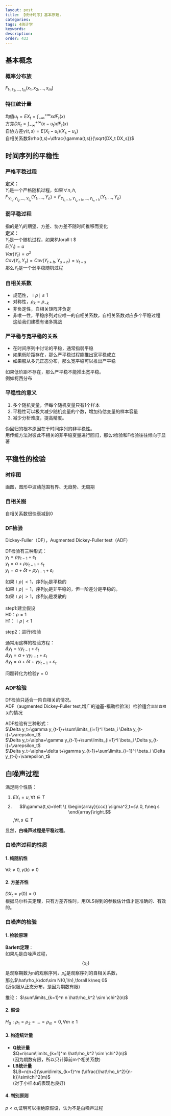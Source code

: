 ```yaml
---
layout: post
title: 【统计时序】基本原理.
categories:
tags: 4统计学
keywords:
description:
order: 433
---
```


## 基本概念
### 概率分布族
$F_{t_1,t_2,...,t_m}(x_1,x_2,...,x_m)$

### 特征统计量
均值$u_t=EX_t=\int_{-\infty}^{+\infty}xdF_t(x)$  
方差$DX_t=\int_{-\infty}^{+\infty}(x-u_t)dF_t(x)$  
自协方差$\gamma(t,s)=E(X_t-u_t)(X_s-u_s)$  
自相关系数$\rho(t,s)=\dfrac{\gamma(t,s)}{\sqrt{DX_t DX_s}}$  


## 时间序列的平稳性

### 严格平稳过程

**定义：**  
${Y_t}$是一个严格随机过程，如果$\forall n,h,$  
$F_{Y_{t_1},Y_{t_2},...,Y_{t_n}}(Y_1,...,Y_n)=F_{Y_{t_1+h},Y_{t_2+h},...,Y_{t_n+h}}(Y_1,...,Y_n)$  

### 弱平稳过程

指的是${Y_t}$的期望、方差、协方差不随时间推移而变化  
**定义：**  
${Y_t}$是一个随机过程，如果$\forall t $  
$E(Y_t)=u$  
$Var(Y_t)=\sigma^2$  
$Cov(Y_t,Y_s)=Cov(Y_{t+h},Y_{s+h})=\gamma_{t-s}$  
那么${Y_t}$是一个弱平稳随机过程  


### 自相关系数
- 规范性，$\mid\rho\mid\leq1$  
- 对称性，$\rho_k=\rho_{-k}$  
- 非负定性，自相关矩阵非负定
- 非唯一性，平稳序列对应唯一的自相关系数，自相关系数对应多个平稳过程  
这给我们建模有诸多挑战


### 严平稳与宽平稳的关系
- 在时间序列中讨论的平稳，通常指弱平稳  
- 如果低阶距存在，那么严平稳过程能推出宽平稳成立  
- 如果服从多元正态分布，那么宽平稳可以推出严平稳


如果低阶距不存在，那么严平稳不能推出宽平稳。  
例如柯西分布  


### 平稳性的意义
1. 多个随机变量，但每个随机变量只有1个样本
2. 平稳性可以极大减少随机变量的个数，增加待估变量的样本容量
3. 减少分析难度，提高精度。  


伪回归的根本原因在于时间序列的非平稳性。  
用传统方法对彼此不相关的非平稳变量进行回归，那么t检验和F检验往往倾向于显著  

## 平稳性的检验
### 时序图
画图，图形中波动范围有界、无趋势、无周期
### 自相关图
自相关系数很快衰减到0
### DF检验
Dickey-Fuller（DF），Augmented Dickey-Fuller test（ADF）  

DF检验有三种形式：  
$y_t=\rho y_{t-1}+\varepsilon_t$  
$y_t=\alpha+\rho y_{t-1}+\varepsilon_t$  
$y_t=\alpha+\delta t+\rho y_{t-1}+\varepsilon_t$  

如果$\mid \rho \mid<1$，序列$y_t$是平稳的  
如果$\mid \rho \mid=1$，序列$y_t$是非平稳的，但一阶差分是平稳的。  
如果$\mid \rho \mid>1$，序列$y_t$是发散的  

step1:建立假设  
H0：$\rho =1$  
H1：$\mid \rho \mid<1$  

step2：进行t检验  


通常用这样的检验方程：  
$\Delta y_t=\gamma y_{t-1}+\varepsilon_t$  
$\Delta y_t=\alpha+\gamma y_{t-1}+\varepsilon_t$  
$\Delta y_t=\alpha+\delta t+\gamma y_{t-1}+\varepsilon_t$  

问题转化为检验$\gamma=0$  

### ADF检验
DF检验只适合一阶自相关的情况。  
ADF（augmented Dickey-Fuller test,增广的迪基-福勒检验法）检验适合`高阶自相关`的情况  

ADF检验有三种形式：  
$\Delta y_t=\gamma y_{t-1}+\sum\limits_{i=1}^l \beta_i \Delta y_{t-i}+\varepsilon_t$  
$\Delta y_t=\alpha+\gamma y_{t-1}+\sum\limits_{i=1}^l \beta_i \Delta y_{t-i}+\varepsilon_t$  
$\Delta y_t=\alpha+\delta t+\gamma y_{t-1}+\sum\limits_{i=1}^l \beta_i \Delta y_{t-i}+\varepsilon_t$  


## 白噪声过程
满足两个性质：  
1. $EX_t=u,\forall t\in T$  
2. $$\gamma(t,s)=\left \{ \begin{array}{ccc} \sigma^2,t=s\\ 0, t\neq s \end{array}\right.$$,$\forall t,s \in T$


显然，**白噪声过程是平稳过程**。  

### 白噪声过程的性质

#### 1. 纯随机性
$\forall k\neq 0,\gamma(k)\neq 0$
#### 2. 方差齐性
$DX_t=\gamma(0)=0$  
根据马尔科夫定理，只有方差齐性时，用OLS得到的参数估计值才是准确的、有效的。  
### 白噪声的检验


#### 1. 检验原理
**Barlett定理**：  
如果$X_t$是白噪声过程，$$\{ x_t \}$$是观察期数为n的观察序列，$\hat\rho_k$是观察序列的自相关系数，  
那么$\hat\rho_k\dot\sim N(0,1/n),\forall k\neq 0$  
(近似服从正态分布，是因为期数有限)


推论：  $\sum\limits_{k=1}^n n \hat\rho_k^2 \sim \chi^2(n)$  


#### 2. 假设
$H_0: \rho_1=\rho_2=...=\rho_m=0,\forall m\geq 1$  

#### 3. 构造统计量
- **Q统计量**  
$Q=n\sum\limits_{k=1}^m \hat\rho_k^2 \sim \chi^2(n)$  
(因为期数有限，所以只计算前m个相关系数)  
- **LB统计量**  
$LB=n(n+2)\sum\limits_{k=1}^m (\dfrac{\hat\rho_k^2}{n-k})\sim\chi^2(m)$  
(对于小样本的表现也良好)


#### 4. 判别原则
$p<\alpha$,证明可以拒绝原假设，认为不是白噪声过程
